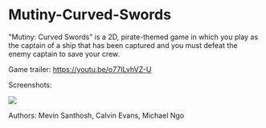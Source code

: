 # Mutiny-Curved-Swords

"Mutiny: Curved Swords" is a 2D, pirate-themed game in which you play as the captain of a ship that has been captured and you must defeat the enemy captain to save your crew.

Game trailer: https://youtu.be/o77ILvhVZ-U

Screenshots:

![](Mutiny-Curved-Swords/master/Screenshots/boss.png)



Authors: Mevin Santhosh, Calvin Evans, Michael Ngo
